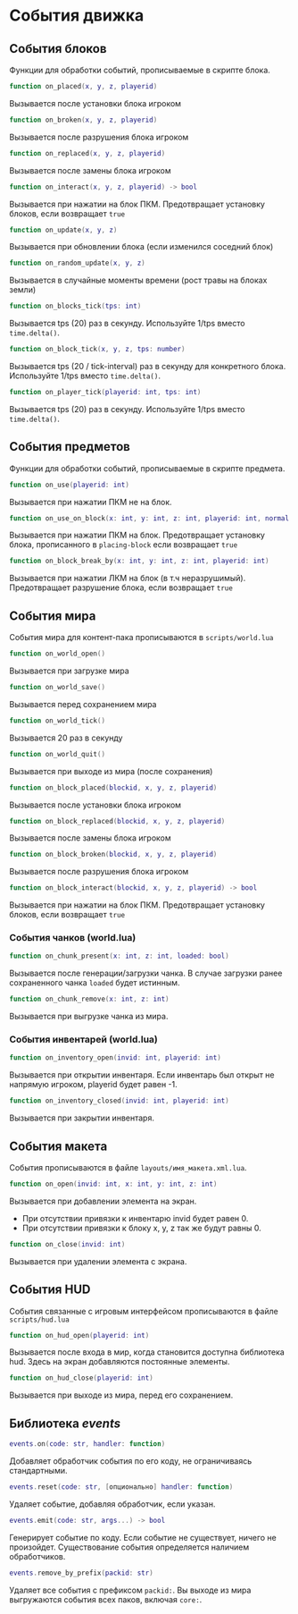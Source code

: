 # События движка

## События блоков

Функции для обработки событий, прописываемые в скрипте блока.

```lua
function on_placed(x, y, z, playerid)
```

Вызывается после установки блока игроком

```lua
function on_broken(x, y, z, playerid)
```

Вызывается после разрушения блока игроком

```lua
function on_replaced(x, y, z, playerid)
```

Вызывается после замены блока игроком

```lua
function on_interact(x, y, z, playerid) -> bool
```

Вызывается при нажатии на блок ПКМ. Предотвращает установку блоков, если возвращает `true`

```lua
function on_update(x, y, z)
```

Вызывается при обновлении блока (если изменился соседний блок)

```lua
function on_random_update(x, y, z)
```

Вызывается в случайные моменты времени (рост травы на блоках земли)  

```lua
function on_blocks_tick(tps: int)
```

Вызывается tps (20) раз в секунду. Используйте 1/tps вместо `time.delta()`.

```lua
function on_block_tick(x, y, z, tps: number)
```

Вызывается tps (20 / tick-interval) раз в секунду для конкретного блока.
Используйте 1/tps вместо `time.delta()`.

```lua
function on_player_tick(playerid: int, tps: int)
```

Вызывается tps (20) раз в секунду. Используйте 1/tps вместо `time.delta()`.

## События предметов

Функции для обработки событий, прописываемые в скрипте предмета.

```lua
function on_use(playerid: int)
```

Вызывается при нажатии ПКМ не на блок.

```lua
function on_use_on_block(x: int, y: int, z: int, playerid: int, normal: vec3)
```

Вызывается при нажатии ПКМ на блок. Предотвращает установку блока, прописанного в `placing-block` если возвращает `true`

```lua
function on_block_break_by(x: int, y: int, z: int, playerid: int)
```

Вызывается при нажатии ЛКМ на блок (в т.ч неразрушимый). Предотвращает разрушение блока, если возвращает `true`

## События мира  

События мира для контент-пака прописываются в `scripts/world.lua`

```lua
function on_world_open()
```

Вызывается при загрузке мира

```lua
function on_world_save()
```  

Вызывается перед сохранением мира

```lua
function on_world_tick()
```

Вызывается 20 раз в секунду

```lua
function on_world_quit()
```

Вызывается при выходе из мира (после сохранения)

```lua
function on_block_placed(blockid, x, y, z, playerid)
```

Вызывается после установки блока игроком

```lua
function on_block_replaced(blockid, x, y, z, playerid)
```

Вызывается после замены блока игроком

```lua
function on_block_broken(blockid, x, y, z, playerid)
```

Вызывается после разрушения блока игроком

```lua
function on_block_interact(blockid, x, y, z, playerid) -> bool
```

Вызывается при нажатии на блок ПКМ. Предотвращает установку блоков, если возвращает `true`

### События чанков (world.lua)

```lua
function on_chunk_present(x: int, z: int, loaded: bool)
```

Вызывается после генерации/загрузки чанка. В случае загрузки ранее сохраненного чанка `loaded` будет истинным.

```lua
function on_chunk_remove(x: int, z: int)
```

Вызывается при выгрузке чанка из мира.

### События инвентарей (world.lua)

```lua
function on_inventory_open(invid: int, playerid: int)
```

Вызывается при открытии инвентаря. Если инвентарь был открыт не напрямую игроком, playerid будет равен -1.

```lua
function on_inventory_closed(invid: int, playerid: int)
```

Вызывается при закрытии инвентаря.


## События макета

События прописываются в файле `layouts/имя_макета.xml.lua`.

```lua
function on_open(invid: int, x: int, y: int, z: int)
```

Вызывается при добавлении элемента на экран.
- При отсутствии привязки к инвентарю invid будет равен 0.
- При отсутствии привязки к блоку x, y, z так же будут равны 0. 

```lua
function on_close(invid: int)
```

Вызывается при удалении элемента с экрана.

## События HUD  

События связанные с игровым интерфейсом прописываются в файле `scripts/hud.lua`

```lua
function on_hud_open(playerid: int)
```

Вызывается после входа в мир, когда становится доступна библиотека hud. Здесь на экран добавляются постоянные элементы.

```lua
function on_hud_close(playerid: int)
```

Вызывается при выходе из мира, перед его сохранением.

## Библиотека *events*

```lua
events.on(code: str, handler: function)
```

Добавляет обработчик события по его коду, не ограничиваясь стандартными.

```lua
events.reset(code: str, [опционально] handler: function)
```

Удаляет событие, добавляя обработчик, если указан.

```lua
events.emit(code: str, args...) -> bool
```

Генерирует событие по коду. Если событие не существует, ничего не произойдет.
Существование события определяется наличием обработчиков.

```lua
events.remove_by_prefix(packid: str)
```

Удаляет все события с префиксом `packid:`. Вы выходе из мира выгружаются события всех паков, включая `core:`.
